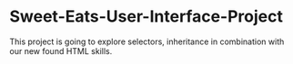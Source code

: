 # Sweet-Eats-User-Interface-Project
This project is going to explore selectors, inheritance in combination with our new found HTML skills.

